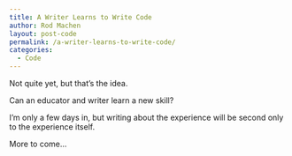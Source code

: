 ```yaml
---
title: A Writer Learns to Write Code
author: Rod Machen
layout: post-code
permalink: /a-writer-learns-to-write-code/
categories:
  - Code
---
```

Not quite yet, but that&#8217;s the idea.

Can an educator and writer learn a new skill?

I&#8217;m only a few days in, but writing about the experience will be second only to the experience itself.

More to come&#8230;